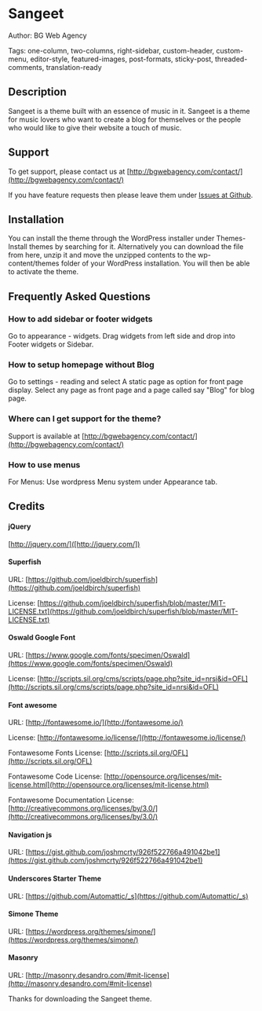 # Sangeet #

Author: BG Web Agency

Tags: one-column, two-columns, right-sidebar, custom-header, custom-menu, editor-style, featured-images, post-formats, sticky-post, threaded-comments, translation-ready

## Description ##

Sangeet is a theme built with an essence of music in it. Sangeet is a theme for music lovers who want to create a blog for themselves or the people who would like to give their website a touch of music.

## Support ##

To get support, please contact us at [http://bgwebagency.com/contact/](http://bgwebagency.com/contact/)

If you have feature requests then please leave them under [Issues at Github](https://github.com/kirandash/Sangeet/issues).

## Installation ##

You can install the theme through the WordPress installer under Themes-Install themes by searching for it.
Alternatively you can download the file from here, unzip it and move the unzipped contents to the wp-content/themes folder
of your WordPress installation. You will then be able to activate the theme.

## Frequently Asked Questions ##

### How to add sidebar or footer widgets ###

Go to appearance - widgets. Drag widgets from left side and drop into Footer widgets or Sidebar.

### How to setup homepage without Blog ###

Go to settings - reading and select A static page as option for front page display. Select any page as front page and a page called say "Blog" for blog page.

### Where can I get support for the theme? ###

Support is available at [http://bgwebagency.com/contact/](http://bgwebagency.com/contact/)

### How to use menus ###

For Menus: Use wordpress Menu system under Appearance tab.

## Credits ##

#### jQuery ####
 [http://jquery.com/]([http://jquery.com/])

#### Superfish ####
URL:	[https://github.com/joeldbirch/superfish](https://github.com/joeldbirch/superfish)

License:	[https://github.com/joeldbirch/superfish/blob/master/MIT-LICENSE.txt](https://github.com/joeldbirch/superfish/blob/master/MIT-LICENSE.txt)

#### Oswald Google Font ####
URL:	[https://www.google.com/fonts/specimen/Oswald](https://www.google.com/fonts/specimen/Oswald)

License:	[http://scripts.sil.org/cms/scripts/page.php?site_id=nrsi&id=OFL](http://scripts.sil.org/cms/scripts/page.php?site_id=nrsi&id=OFL)

#### Font awesome ####
URL:	[http://fontawesome.io/](http://fontawesome.io/)

License:	[http://fontawesome.io/license/](http://fontawesome.io/license/)

Fontawesome Fonts License: [http://scripts.sil.org/OFL](http://scripts.sil.org/OFL)

Fontawesome Code License: [http://opensource.org/licenses/mit-license.html](http://opensource.org/licenses/mit-license.html)

Fontawesome Documentation License: [http://creativecommons.org/licenses/by/3.0/](http://creativecommons.org/licenses/by/3.0/)

#### Navigation js ####
URL:	[https://gist.github.com/joshmcrty/926f522766a491042be1](https://gist.github.com/joshmcrty/926f522766a491042be1)

#### Underscores Starter Theme ####
URL:	[https://github.com/Automattic/_s](https://github.com/Automattic/_s)

#### Simone Theme ####
URL:	[https://wordpress.org/themes/simone/](https://wordpress.org/themes/simone/)

#### Masonry ####
URL:	[http://masonry.desandro.com/#mit-license](http://masonry.desandro.com/#mit-license)

Thanks for downloading the Sangeet theme.
